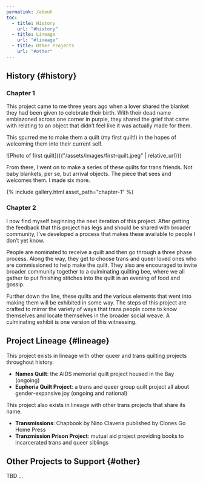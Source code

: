 ```yaml
---
permalink: /about
toc:
  - title: History
    url: "#history"
  - title: Lineage
    url: "#lineage"
  - title: Other Projects
    url: "#other"
---
```


## History {#history}

### Chapter 1

This project came to me three years ago when a lover shared the blanket they had been given to celebrate their birth. With their dead name emblazoned across one corner in purple, they shared the grief
that came with relating to an object that didn’t feel like it was actually made for them.

This spurred me to make them a quilt (my first quilt!) in the hopes of welcoming them into their current self.

![Photo of first quilt]({{"/assets/images/first-quilt.jpeg" | relative_url}})

From there, I went on to make a series of these quilts for trans friends.
Not baby blankets, per se, but arrival objects. The piece that sees and
welcomes them. I made six more.

{% include gallery.html asset_path="chapter-1" %}

### Chapter 2

I now find myself beginning the next iteration of this project. After
getting the feedback that this project has legs and should be shared
with broader community, I’ve developed a process that makes these
available to people I don’t yet know.

People are nominated to receive a quilt and then go through a three
phase process. Along the way, they get to choose trans and queer
loved ones who are commissioned to help make the quilt. They also
are encouraged to invite broader community together to a
culminating quilting bee, where we all gather to put finishing stitches
into the quilt in an evening of food and gossip.

Further down the line, these quilts and the various elements that
went into making them will be exhibited in some way. The steps of this
project are crafted to mirror the variety of ways that trans people
come to know themselves and locate themselves in the broader
social weave. A culminating exhibit is one version of this witnessing.

## Project Lineage {#lineage}

This project exists in lineage with other queer and trans quilting projects throughout history.

- **Names Quilt**: the AIDS memorial quilt project housed in the Bay (ongoing)
- **Euphoria Quilt Project**: a trans and queer group quilt project all about gender-expansive joy (ongoing and national)

This project also exists in lineage with other trans projects that share its name.

- **Transmissions**: Chapbook by Nino Claveria published by Clones Go Home Press
- **Tranzmission Prison Project**: mutual aid project providing books to incarcerated trans and queer siblings

## Other Projects to Support {#other}

TBD …
